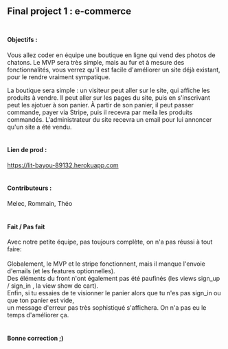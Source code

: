 ## Final project 1 : e-commerce</br></br>
#### Objectifs :
Vous allez coder en équipe une boutique en ligne qui vend des photos de chatons. Le MVP sera très simple, mais au fur et à mesure des fonctionnalités, vous verrez qu'il est facile d'améliorer un site déjà existant, pour le rendre vraiment sympatique.

La boutique sera simple : un visiteur peut aller sur le site, qui affiche les produits à vendre. Il peut aller sur les pages du site, puis en s'inscrivant peut les ajotuer à son panier. À partir de son panier, il peut passer commande, payer via Stripe, puis il recevra par meila les produits commandés. L'administrateur du site recevra un email pour lui annoncer qu'un site a été vendu.</br></br>

#### Lien de prod :
https://lit-bayou-89132.herokuapp.com</br></br>


#### Contributeurs :
Melec, Rommain, Théo</br></br>

#### Fait / Pas fait
Avec notre petite équipe, pas toujours complète, on n'a pas réussi à tout faire:</br></br>
Globalement, le MVP et le stripe fonctionnent, mais il manque l'envoie d'emails (et les features optionnelles).</br>
Des éléments du front n'ont également pas été paufinés (les views sign_up / sign_in , la view show de cart).</br>
Enfin, si tu essaies de te visionner le panier alors que tu n'es pas sign_in ou que ton panier est vide, </br>
un message d'erreur pas très sophistiqué s'affichera. On n'a pas eu le temps d'améliorer ça.</br></br>

#### Bonne correction ;)
